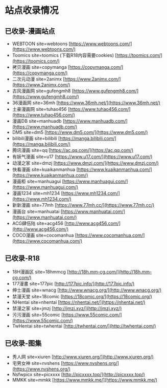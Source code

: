# 站点收录情况

## 已收录-漫画站点

- WEBTOON site=webtoons [https://www.webtoons.com/](https://www.webtoons.com/)
- Toomics site=toomics (下载R18内容需要cookies) [https://toomics.com/](https://toomics.com/)
- 拷贝漫画 site=copymanga [https://copymanga.com/](https://copymanga.com/)
- 二次元动漫 site=2animx [https://www.2animx.com/](https://www.2animx.com/)
- 古风漫画网 site=gufengmh8 [https://www.gufengmh8.com/](https://www.gufengmh8.com/)
- 36漫画网 site=36mh [https://www.36mh.net/](https://www.36mh.net/)
- 土豪漫画网 site=tuhao456 [https://www.tuhao456.com/](https://www.tuhao456.com/)
- 漫画DB site=manhuadb [https://www.manhuadb.com/](https://www.manhuadb.com/)
- DM5 site=dm5 [https://www.dm5.com/](https://www.dm5.com/)
- bilibili漫画 site=bilibili [https://manga.bilibili.com/](https://manga.bilibili.com/)
- 腾讯漫画 site=qq [https://ac.qq.com/](https://ac.qq.com/)
- 有妖气漫画 site=u17 [https://www.u17.com/](https://www.u17.com/)
- 动漫之家 site=dmzj [https://www.dmzj.com/](https://www.dmzj.com/)
- 快看漫画 site=kuaikanmanhua [https://www.kuaikanmanhua.com/](https://www.kuaikanmanhua.com/)
- 漫画柜 site=manhuagui [https://www.manhuagui.com/](https://www.manhuagui.com/)
- 漫画1234 site=mh1234 [https://www.mh1234.com/](https://www.mh1234.com/)
- 新新漫画 site=77mh [https://www.77mh.cc/](https://www.77mh.cc/)
- 漫画台 site=manhuatai [https://www.manhuatai.com/](https://www.manhuatai.com/)
- ACG肆伍陆 site=acg456 [http://www.acg456.com/](http://www.acg456.com/)
- COCO漫画 site=cocomanhua [https://www.cocomanhua.com/](https://www.cocomanhua.com/)

## 已收录-R18

- 18H漫画区 site=18hmmcg [http://18h.mm-cg.com/](http://18h.mm-cg.com/)
- 177漫畫 site=177pic [http://177pic.info/](http://177pic.info/)
- 绅士漫画 site=wnacg [http://www.wnacg.org/](http://www.wnacg.org/)
- 禁漫天堂 site=18comic [https://18comic.org/](https://18comic.org/)
- NHentai site=nhentai [https://nhentai.net/](https://nhentai.net/)
- 禁漫之家 site=jmzj [http://jmzj.xyz/](http://jmzj.xyz/)
- 污污漫画 site=55comic [https://www.55comic.com/](https://www.55comic.com/)
- TwHentai site=twhentai [http://twhentai.com/](http://twhentai.com/)

## 已收录-图集

- 秀人网 site=xiuren [http://www.xiuren.org/](http://www.xiuren.org/)
- 宅男女神 site=nvshens [https://www.nvshens.org/](https://www.nvshens.org/)
- Nsfwpicx site=picxxxx [http://picxxxx.top/](http://picxxxx.top/)
- MMKK site=mmkk [https://www.mmkk.me/](https://www.mmkk.me/)
